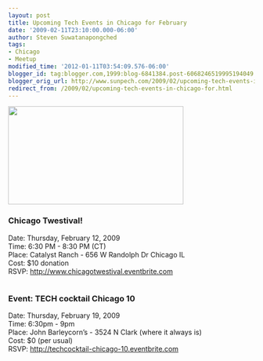 ```yaml
---
layout: post
title: Upcoming Tech Events in Chicago for February
date: '2009-02-11T23:10:00.000-06:00'
author: Steven Suwatanapongched
tags:
- Chicago
- Meetup
modified_time: '2012-01-11T03:54:09.576-06:00'
blogger_id: tag:blogger.com,1999:blog-6841384.post-6068246519995194049
blogger_orig_url: http://www.sunpech.com/2009/02/upcoming-tech-events-in-chicago-for.html
redirect_from: /2009/02/upcoming-tech-events-in-chicago-for.html
---
```


<img alt="" border="0" src="http://images.eventbrite.com/logos/274022609.png" style="height: 200px; width: 358px;" />

### Chicago Twestival!

Date: Thursday, February 12, 2009<br />
Time: 6:30 PM - 8:30 PM (CT)<br />
Place: Catalyst Ranch - 656 W Randolph Dr Chicago IL<br />
Cost: $10 donation<br />
RSVP: <a href="http://www.chicagotwestival.eventbrite.com/">http://www.chicagotwestival.eventbrite.com</a>

<img alt="" border="0" src="http://farm4.static.flickr.com/3483/3215808421_a7f488d93c_o.jpg" />

### Event: TECH cocktail Chicago 10
Date: Thursday, February 19, 2009<br />
Time: 6:30pm - 9pm<br />
Place: John Barleycorn’s - 3524 N Clark (where it always is)<br />
Cost: $0 (per usual)<br />
RSVP: <a href="http://techcocktail-chicago-10.eventbrite.com/">http://techcocktail-chicago-10.eventbrite.com</a>